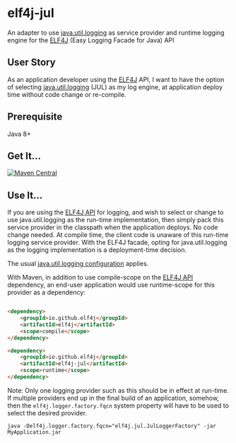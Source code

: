 # elf4j-jul

An adapter to use [java.util.logging](https://docs.oracle.com/javase/8/docs/technotes/guides/logging/overview.html) as
service provider and runtime logging engine for the [ELF4J](https://github.com/elf4j/elf4j) (Easy Logging Facade for Java) API

## User Story

As an application developer using the [ELF4J](https://github.com/elf4j/elf4j) API, I want to have the option of
selecting [java.util.logging](https://docs.oracle.com/javase/8/docs/technotes/guides/logging/overview.html) (JUL) as my
log engine, at application deploy time without code change or re-compile.

## Prerequisite

Java 8+

## Get It...

[![Maven Central](https://img.shields.io/maven-central/v/io.github.elf4j/elf4j-jul.svg?label=Maven%20Central)](https://search.maven.org/search?q=g:%22io.github.elf4j%22%20AND%20a:%22elf4j-jul%22)

## Use It...

If you are using the [ELF4J API](https://github.com/elf4j/elf4j) for logging, and wish to select or change to use
java.util.logging as the run-time implementation, then simply pack this service provider in the classpath when the
application deploys. No code change needed. At compile time, the client code is unaware of this run-time logging service
provider. With the ELF4J facade, opting for java.util.logging as the logging implementation is a deployment-time
decision.

The
usual [java.util.logging configuration](https://docs.oracle.com/javase/8/docs/technotes/guides/logging/overview.html#a1.8)
applies.

With Maven, in addition to use compile-scope on the [ELF4J API](https://github.com/elf4j/elf4j) dependency, an end-user
application would use runtime-scope for this provider as a dependency:

```html

<dependency>
    <groupId>io.github.elf4j</groupId>
    <artifactId>elf4j</artifactId>
    <scope>compile</scope>
</dependency>

<dependency>
    <groupId>io.github.elf4j</groupId>
    <artifactId>elf4j-jul</artifactId>
    <scope>runtime</scope>
</dependency>
```

Note: Only one logging provider such as this should be in effect at run-time. If multiple providers end up in the final
build of an application, somehow, then the `elf4j.logger.factory.fqcn` system property will have to be used to select
the desired provider.

```
java -Delf4j.logger.factory.fqcn="elf4j.jul.JulLoggerFactory" -jar MyApplication.jar
```
